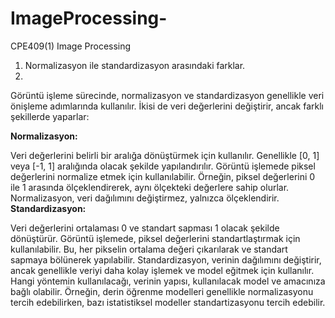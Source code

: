 # ImageProcessing-
CPE409(1) Image Processing 

1.	Normalizasyon ile standardizasyon arasındaki farklar.
2.	
Görüntü işleme sürecinde, normalizasyon ve standardizasyon genellikle veri önişleme adımlarında kullanılır. İkisi de veri değerlerini değiştirir, ancak farklı şekillerde yaparlar:

**Normalizasyon:**

Veri değerlerini belirli bir aralığa dönüştürmek için kullanılır. Genellikle [0, 1] veya [-1, 1] aralığında olacak şekilde yapılandırılır.
Görüntü işlemede piksel değerlerini normalize etmek için kullanılabilir. Örneğin, piksel değerlerini 0 ile 1 arasında ölçeklendirerek, aynı ölçekteki değerlere sahip olurlar.
Normalizasyon, veri dağılımını değiştirmez, yalnızca ölçeklendirir.
**Standardizasyon:**

Veri değerlerini ortalaması 0 ve standart sapması 1 olacak şekilde dönüştürür.
Görüntü işlemede, piksel değerlerini standartlaştırmak için kullanılabilir. Bu, her pikselin ortalama değeri çıkarılarak ve standart sapmaya bölünerek yapılabilir.
Standardizasyon, verinin dağılımını değiştirir, ancak genellikle veriyi daha kolay işlemek ve model eğitmek için kullanılır.
Hangi yöntemin kullanılacağı, verinin yapısı, kullanılacak model ve amacınıza bağlı olabilir. Örneğin, derin öğrenme modelleri genellikle normalizasyonu tercih edebilirken, bazı istatistiksel modeller standartizasyonu tercih edebilir.
